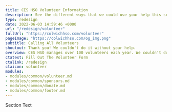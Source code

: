 ```yaml
---
title: CES HSO Volunteer Information
description: See the different ways that we could use your help this school year.
type: redesign
date: 2022-06-03 14:59:46 +0000
url: "/redesign/volunteer"
fullUrl: "https://colwichhso.com/volunteer"
pageImage: "https://colwichhso.com/og_img.png"
subtitle: Calling All Volunteers
shoutout: Thank you! We couldn't do it without your help.
overview: CES HSO manages over 100 volunteers each year. We couldn't do it with out your help, so please see if you have time for anything below.
ctatext: Fill Out The Volunteer Form
ctalink: /redesign
ctaicon: volunteer
modules:
- modules/common/volunteer.md
- modules/common/sponsors.md
- modules/common/donate.md
- modules/common/footer.md
---
```

Section Text
